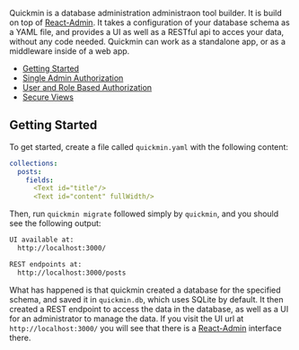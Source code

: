 Quickmin is a database administration administraon tool builder. It is build on top of [React-Admin](https://marmelab.com/react-admin/). It takes a configuration of
your database schema as a YAML file, and provides a UI as well as a RESTful api to acces your data, without any code needed. Quickmin can work as a standalone app, or as a middleware inside of a web app.

* [Getting Started](#getting-started)
* [Single Admin Authorization](#single-admin-authorization)
* [User and Role Based Authorization](#user-and-role-based-authorization)
* [Secure Views](#secure-views)

## Getting Started

To get started, create a file called `quickmin.yaml` with the following content:

```yaml
collections:
  posts:
    fields:
      <Text id="title"/>
      <Text id="content" fullWidth/>
```

Then, run `quickmin migrate` followed simply by `quickmin`, and you should see the following output:

```bash
UI available at:
  http://localhost:3000/

REST endpoints at:
  http://localhost:3000/posts
```

What has happened is that quickmin created a database for the specified schema, and saved it in `quickmin.db`, which uses SQLite by default.
It then created a REST endpoint to access the data in the database, as well as a UI for an administrator to manage the data. If you visit the UI url at
`http://localhost:3000/` you will see that there is a [React-Admin](https://marmelab.com/react-admin/) interface there.
